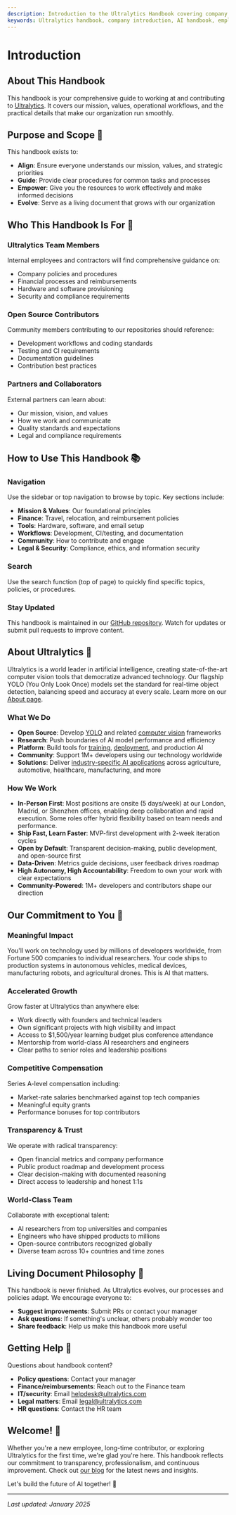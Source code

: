```yaml
---
description: Introduction to the Ultralytics Handbook covering company mission, values, workflows, and operational guidelines for team members and contributors.
keywords: Ultralytics handbook, company introduction, AI handbook, employee guide, contributor guide, open source handbook
---
```


# Introduction

## About This Handbook

This handbook is your comprehensive guide to working at and contributing to [Ultralytics](https://www.ultralytics.com/). It covers our mission, values, operational workflows, and the practical details that make our organization run smoothly.

## Purpose and Scope 🎯

This handbook exists to:

- **Align**: Ensure everyone understands our mission, values, and strategic priorities
- **Guide**: Provide clear procedures for common tasks and processes
- **Empower**: Give you the resources to work effectively and make informed decisions
- **Evolve**: Serve as a living document that grows with our organization

## Who This Handbook Is For 👥

### Ultralytics Team Members

Internal employees and contractors will find comprehensive guidance on:

- Company policies and procedures
- Financial processes and reimbursements
- Hardware and software provisioning
- Security and compliance requirements

### Open Source Contributors

Community members contributing to our repositories should reference:

- Development workflows and coding standards
- Testing and CI requirements
- Documentation guidelines
- Contribution best practices

### Partners and Collaborators

External partners can learn about:

- Our mission, vision, and values
- How we work and communicate
- Quality standards and expectations
- Legal and compliance requirements

## How to Use This Handbook 📚

### Navigation

Use the sidebar or top navigation to browse by topic. Key sections include:

- **Mission & Values**: Our foundational principles
- **Finance**: Travel, relocation, and reimbursement policies
- **Tools**: Hardware, software, and email setup
- **Workflows**: Development, CI/testing, and documentation
- **Community**: How to contribute and engage
- **Legal & Security**: Compliance, ethics, and information security

### Search

Use the search function (top of page) to quickly find specific topics, policies, or procedures.

### Stay Updated

This handbook is maintained in our [GitHub repository](https://github.com/ultralytics/handbook). Watch for updates or submit pull requests to improve content.

## About Ultralytics 🚀

Ultralytics is a world leader in artificial intelligence, creating state-of-the-art computer vision tools that democratize advanced technology. Our flagship YOLO (You Only Look Once) models set the standard for real-time object detection, balancing speed and accuracy at every scale. Learn more on our [About page](https://www.ultralytics.com/about).

### What We Do

- **Open Source**: Develop [YOLO](https://www.ultralytics.com/yolo) and related [computer vision](https://docs.ultralytics.com/tasks/) frameworks
- **Research**: Push boundaries of AI model performance and efficiency
- **Platform**: Build tools for [training](https://docs.ultralytics.com/modes/train/), [deployment](https://docs.ultralytics.com/guides/model-deployment-options/), and production AI
- **Community**: Support 1M+ developers using our technology worldwide
- **Solutions**: Deliver [industry-specific AI applications](https://www.ultralytics.com/solutions) across agriculture, automotive, healthcare, manufacturing, and more

### How We Work

- **In-Person First**: Most positions are onsite (5 days/week) at our London, Madrid, or Shenzhen offices, enabling deep collaboration and rapid execution. Some roles offer hybrid flexibility based on team needs and performance.
- **Ship Fast, Learn Faster**: MVP-first development with 2-week iteration cycles
- **Open by Default**: Transparent decision-making, public development, and open-source first
- **Data-Driven**: Metrics guide decisions, user feedback drives roadmap
- **High Autonomy, High Accountability**: Freedom to own your work with clear expectations
- **Community-Powered**: 1M+ developers and contributors shape our direction

## Our Commitment to You 🤝

### Meaningful Impact

You'll work on technology used by millions of developers worldwide, from Fortune 500 companies to individual researchers. Your code ships to production systems in autonomous vehicles, medical devices, manufacturing robots, and agricultural drones. This is AI that matters.

### Accelerated Growth

Grow faster at Ultralytics than anywhere else:

- Work directly with founders and technical leaders
- Own significant projects with high visibility and impact
- Access to $1,500/year learning budget plus conference attendance
- Mentorship from world-class AI researchers and engineers
- Clear paths to senior roles and leadership positions

### Competitive Compensation

Series A-level compensation including:

- Market-rate salaries benchmarked against top tech companies
- Meaningful equity grants
- Performance bonuses for top contributors

### Transparency & Trust

We operate with radical transparency:

- Open financial metrics and company performance
- Public product roadmap and development process
- Clear decision-making with documented reasoning
- Direct access to leadership and honest 1:1s

### World-Class Team

Collaborate with exceptional talent:

- AI researchers from top universities and companies
- Engineers who have shipped products to millions
- Open-source contributors recognized globally
- Diverse team across 10+ countries and time zones

## Living Document Philosophy 📝

This handbook is never finished. As Ultralytics evolves, our processes and policies adapt. We encourage everyone to:

- **Suggest improvements**: Submit PRs or contact your manager
- **Ask questions**: If something's unclear, others probably wonder too
- **Share feedback**: Help us make this handbook more useful

## Getting Help 💬

Questions about handbook content?

- **Policy questions**: Contact your manager
- **Finance/reimbursements**: Reach out to the Finance team
- **IT/security**: Email [helpdesk@ultralytics.com](mailto:helpdesk@ultralytics.com)
- **Legal matters**: Email [legal@ultralytics.com](mailto:legal@ultralytics.com)
- **HR questions**: Contact the HR team

## Welcome! 🌟

Whether you're a new employee, long-time contributor, or exploring Ultralytics for the first time, we're glad you're here. This handbook reflects our commitment to transparency, professionalism, and continuous improvement. Check out [our blog](https://www.ultralytics.com/blog) for the latest news and insights.

Let's build the future of AI together! 🚀

---

_Last updated: January 2025_
